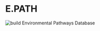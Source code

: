 # E.PATH
![build](https://github.com/AhmedMehdiLab/E.PATH/actions/workflows/r/badge.svg)
Environmental Pathways Database
